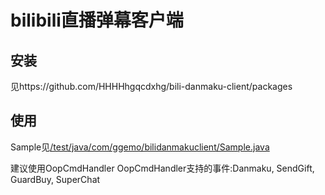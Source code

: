 # bilibili直播弹幕客户端
## 安装
见https://github.com/HHHHhgqcdxhg/bili-danmaku-client/packages  

## 使用
Sample见[/test/java/com/ggemo/bilidanmakuclient/Sample.java](https://github.com/HHHHhgqcdxhg/bili-danmaku-client/blob/master/src/test/java/com/ggemo/bilidanmakuclient/Sample.java)  

建议使用OopCmdHandler
OopCmdHandler支持的事件:Danmaku, SendGift, GuardBuy, SuperChat  